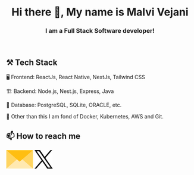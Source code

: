 <h1 align="center">
Hi there 👋, My name is Malvi Vejani
</h1>

<h3 align="center">
I am a Full Stack Software developer! </h3>
<br/>

<h2> ⚒️ Tech Stack</h2>

 🖥️ Frontend: ReactJs, React Native, NextJs, Tailwind CSS
 
 🏗️ Backend: Node.js, Nest.js, Express, Java
 
 💾 Database: PostgreSQL, SQLite, ORACLE, etc.

 🌱 Other than this I am fond of Docker, Kubernetes, AWS and Git.
 
</div>

## 📫 How to reach me

[<img src="assets/envelope.png" height="50px">](mailto:malvivejani28@gmail.com)
[<img src="assets/x.png" height="50px">](https://x.com/malvi_2897?s=21)

<!--
**malvivejani/malvivejani** is a ✨ _special_ ✨ repository because its `README.md` (this file) appears on your GitHub profile.

Here are some ideas to get you started:

- 🔭 I’m currently working on ...
- 🌱 I’m currently learning ...
- 👯 I’m looking to collaborate on ...
- 🤔 I’m looking for help with ...
- 💬 Ask me about ...
- 📫 How to reach me: ...
- 😄 Pronouns: ...
- ⚡ Fun fact: ...
-->
